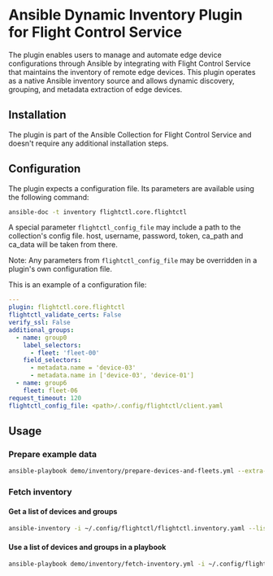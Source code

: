 # Ansible Dynamic Inventory Plugin for Flight Control Service

The plugin enables users to manage and automate edge device configurations through Ansible by integrating with Flight Control Service that maintains the inventory of remote edge devices. This plugin operates as a native Ansible inventory source and allows dynamic discovery, grouping, and metadata extraction of edge devices.

## Installation
The plugin is part of the Ansible Collection for Flight Control Service and doesn't require any additional installation steps.

## Configuration
The plugin expects a configuration file. Its parameters are available using the following command:
```bash
ansible-doc -t inventory flightctl.core.flightctl
```

A special parameter `flightctl_config_file` may include a path to the collection's config file. host, username, password, token, ca_path and ca_data will be taken from there.

Note: Any parameters from `flightctl_config_file` may be overridden in a plugin's own configuration file.

This is an example of a configuration file:
```yaml
---
plugin: flightctl.core.flightctl
flightctl_validate_certs: False
verify_ssl: False
additional_groups:
  - name: group0
    label_selectors:
      - fleet: 'fleet-00'
    field_selectors:
      - metadata.name = 'device-03'
      - metadata.name in ['device-03', 'device-01']
  - name: group6
    fleet: fleet-06
request_timeout: 120
flightctl_config_file: <path>/.config/flightctl/client.yaml
```
## Usage
### Prepare example data
```bash
ansible-playbook demo/inventory/prepare-devices-and-fleets.yml --extra-vars "flightctl_config_file='~/.config/flightctl/client.yaml'"  --extra-vars "flightctl_validate_certs=False"
```

### Fetch inventory
#### Get a list of devices and groups
```bash
ansible-inventory -i ~/.config/flightctl/flightctl.inventory.yaml --list
```
#### Use a list of devices and groups in a playbook
```bash
ansible-playbook demo/inventory/fetch-inventory.yml -i ~/.config/flightctl/flightctl.inventory.yaml
```
